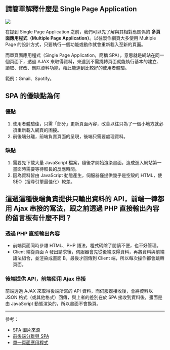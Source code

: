 ## 請簡單解釋什麼是 Single Page Application
![](https://imgpile.com/images/7GzJZM.jpg)

在提到 Single Page Application 之前，我們可以先了解與其相對應關係的 **多頁面應用程式（Multiple Page Application）**。以往製作網頁大多使用 Multiple Page 的設計方式，只要執行一個功能或動作就會重新載入至新的頁面。

而單頁面應用程式（Single Page Application，簡稱 SPA），意思就是網站在同一個頁面下，透過 AJAX 來取得資料，來達到不需跳轉頁面就能執行基本的建立、讀取、修改、刪除資料功能，藉此能達到比較好的使用者體驗。

範例：Gmail、Spotify。

## SPA 的優缺點為何
### 優點
1. 使用者體驗佳，只需「部分」更新頁面內容，改善以往只為了一個小地方就必須重新載入網頁的困擾。
2. 前後端分離，前端負責頁面的呈現，後端只需要處理資料。

### 缺點
1. 需要先下載大量 JavaScript 檔案，隨後才開始渲染畫面，造成進入網站第一畫面時需要等待較長的反應時間。
2. 因為資料皆由 JavaScript 動態產生，伺服器僅提供幾乎是空殼的 HTML，使 SEO（搜尋引擎最佳化）較差。

## 這週這種後端負責提供只輸出資料的 API，前端一律都用 Ajax 串接的寫法，跟之前透過 PHP 直接輸出內容的留言板有什麼不同？
### 透過 PHP 直接輸出內容
- 前端頁面同時參雜 HTML、PHP 語法，程式碼除了閱讀不便，也不好管理。
- Client 端從頁面 A 發出請求後，伺服器會先從後端取得資料，再將資料與前端語法組合，並渲染成畫面 B，最後才回傳到 Client 端，所以每次操作都會跳轉頁面。

### 後端提供 API，前端使用 Ajax 串接
前端透過 AJAX 來取得後端所寫的 API 資料，而伺服器接收後，會將資料以 JSON 格式（或其他格式）回傳，與上者的差別在於 SPA 接收到資料後，畫面是由 JavaScript 動態渲染的，所以畫面不會換頁。

---

參考：
- [SPA 圖片來源](https://lvivity.com/single-page-app-vs-multi-page-app)
- [前後端分離與 SPA](https://blog.techbridge.cc/2017/09/16/frontend-backend-mvc/)
- [單一頁面應用程式](https://mybaseball52.medium.com/%E5%96%AE%E4%B8%80%E9%A0%81%E9%9D%A2%E6%87%89%E7%94%A8%E7%A8%8B%E5%BC%8F-c98c8a17081)